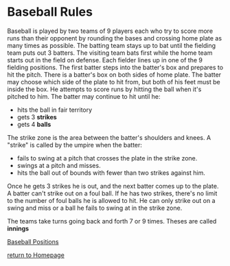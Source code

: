 # Baseball Rules
Baseball is played by two teams of 9 players each who try to score more runs than their opponent by rounding the bases and crossing home plate as many times as possible. 
The batting team stays up to bat until the fielding team puts out 3 batters.
The visiting team bats first while the home team starts out in the field on defense. Each fielder lines up in one of the 9 fielding positions. The first batter steps into the batter's box and prepares to hit the pitch.
There is a batter's box on both sides of home plate. The batter may choose which side of the plate to hit from, but both of his feet must be inside the box.
He attempts to score runs by hitting the ball when it's pitched to him. The batter may continue to hit until he:
- hits the ball in fair territory
- gets 3 **strikes**
- gets 4 **balls**

The strike zone is the area between the batter's shoulders and knees. A "strike" is called by the umpire when the batter:
- fails to swing at a pitch that crosses the plate in the strike zone.
- swings at a pitch and misses.
- hits the ball out of bounds with fewer than two strikes against him.

Once he gets 3 strikes he is out, and the next batter comes up to the plate.
A batter can't strike out on a foul ball. If he has two strikes, there's no limit to the number of foul balls he is allowed to hit. He can only strike out on a swing and miss or a ball he fails to swing at in the strike zone.

The teams take turns going back and forth 7 or 9 times. Theses are called **innings**

[Baseball Positions](https://github.com/Tdneubeck/Midterm-Baseball/blob/main/BaseballPositions.md)

[return to Homepage](https://github.com/Tdneubeck/Midterm-Baseball/blob/main/README.md)
